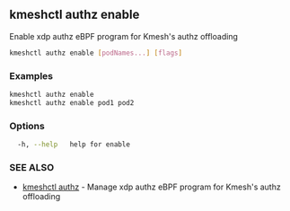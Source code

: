 ## kmeshctl authz enable

Enable xdp authz eBPF program for Kmesh's authz offloading

```bash
kmeshctl authz enable [podNames...] [flags]
```

### Examples

```bash
kmeshctl authz enable
kmeshctl authz enable pod1 pod2
```

### Options

```bash
  -h, --help   help for enable
```

### SEE ALSO

* [kmeshctl authz](kmeshctl_authz.md)	 - Manage xdp authz eBPF program for Kmesh's authz offloading

